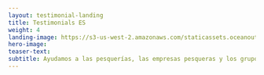```yaml
---
layout: testimonial-landing
title: Testimonials ES
weight: 4
landing-image: https://s3-us-west-2.amazonaws.com/staticassets.oceanoutcomes.org/rollover+images/testimonials-hover.jpg
hero-image:
teaser-text:
subtitle: Ayudamos a las pesquerías, las empresas pesqueras y los grupos conservacionistas a cumplir sus compromisos con productos pesqueros sostenibles. Esto es lo que nuestros clientes dicen sobre nuestro trabajo.
---
```

